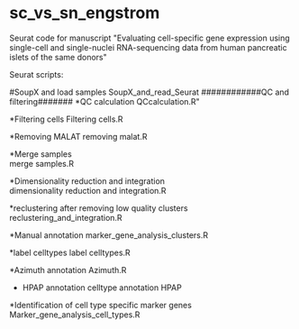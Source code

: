 # sc_vs_sn_engstrom
Seurat code for manuscript "Evaluating cell-specific gene expression using single-cell and single-nuclei RNA-sequencing data from human pancreatic islets of the same donors"

Seurat scripts:

#SoupX and load samples
SoupX_and_read_Seurat
############QC and filtering#######
*QC calculation 
QCcalculation.R"

*Filtering cells
Filtering cells.R

*Removing MALAT
removing malat.R

*Merge samples  
merge samples.R

*Dimensionality reduction and integration  
dimensionality reduction and integration.R

*reclustering after removing low quality clusters  
reclustering_and_integration.R

*Manual annotation
marker_gene_analysis_clusters.R

*label celltypes 
label celltypes.R

*Azimuth annotation 
Azimuth.R

* HPAP annotation
celltype annotation HPAP

*Identification of cell type specific marker genes
Marker_gene_analysis_cell_types.R
